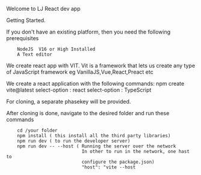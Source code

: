 Welcome to LJ React dev app

Getting Started.

If you don't have an existing platform, then you need the following prerequisites

        NodeJS  V16 or High Installed 
        A Text editor


We create react app with VIT. 
Vit is a framework that lets us create any type of JavaScript framework
eg VanillaJS,Vue,React,Preact etc

We create a react application with the following commands:
        npm create vite@latest
        select-option :  react
        select-option :  TypeScript



For cloning, a separate phasekey will be provided. 


After cloning is done, navigate to the desired folder and run these 
commands

        cd /your folder
        npm install ( this install all the third party libraries)
        npm run dev ( to run the developer server)
        npm run dev -- --host ( Running the server over the network
                                In other to run in the network, one hast to
                                configure the package.json)
                                "host": "vite --host
